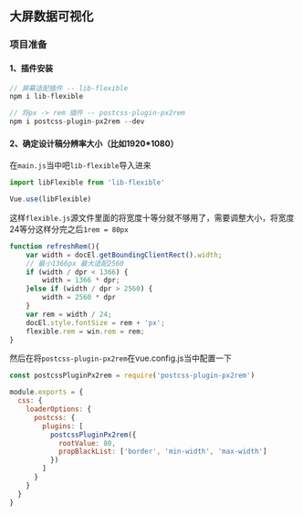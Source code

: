 ## 大屏数据可视化

### 项目准备

#### 1、插件安装

```js
// 屏幕适配插件 -- lib-flexible
npm i lib-flexible

// 将px -> rem 插件 -- postcss-plugin-px2rem
npm i postcss-plugin-px2rem --dev
```

#### 2、确定设计稿分辨率大小（比如1920*1080）

在`main.js`当中吧`lib-flexible`导入进来

```js
import libFlexible from 'lib-flexible'

Vue.use(libFlexible)
```

这样`flexible.js`源文件里面的将宽度十等分就不够用了，需要调整大小，将宽度24等分这样分完之后`1rem = 80px`

```js
function refreshRem(){
    var width = docEl.getBoundingClientRect().width;
    // 最小1366px 最大适配2560
    if (width / dpr < 1366) {
        width = 1366 * dpr;
    }else if (width / dpr > 2560) {
        width = 2560 * dpr
    }
    var rem = width / 24;
    docEl.style.fontSize = rem + 'px';
    flexible.rem = win.rem = rem;
}
```

然后在将`postcss-plugin-px2rem`在vue.config.js当中配置一下

```js
const postcssPluginPx2rem = require('postcss-plugin-px2rem')

module.exports = {
  css: {
    loaderOptions: {
      postcss: {
        plugins: [
          postcssPluginPx2rem({
            rootValue: 80,
            propBlackList: ['border', 'min-width', 'max-width']
          })
        ]
      }
    }
  }
}

```

